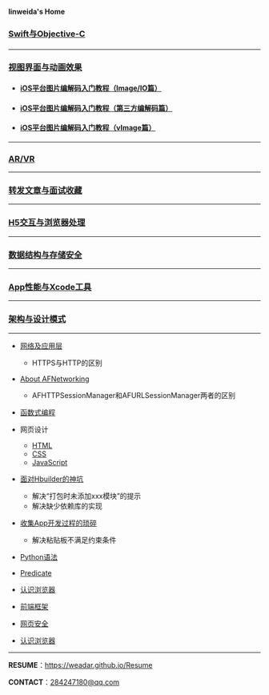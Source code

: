 **linweida's Home**

###  [Swift与Objective-C](https://weadar.github.io/Index_Folder/(%E7%BC%96%E7%A8%8B%E8%AF%AD%E8%A8%80)Swift_and_Objective-C.md)

#### 

------

### [视图界面与动画效果](https://weadar.github.io/Index_Folder/(%E8%A7%86%E5%9B%BE%E7%95%8C%E9%9D%A2%E4%B8%8E%E5%8A%A8%E7%94%BB%E6%95%88%E6%9E%9C)View_and_Animation.md)

- #### [iOS平台图片编解码入门教程（Image/IO篇）](https://dreampiggy.com/2017/10/30/iOS平台图片编解码入门教程（Image:IO篇）)
- #### [iOS平台图片编解码入门教程（第三方编解码篇）](https://dreampiggy.com/2017/10/30/iOS%E5%B9%B3%E5%8F%B0%E5%9B%BE%E7%89%87%E7%BC%96%E8%A7%A3%E7%A0%81%E5%85%A5%E9%97%A8%E6%95%99%E7%A8%8B%EF%BC%88%E7%AC%AC%E4%B8%89%E6%96%B9%E7%BC%96%E8%A7%A3%E7%A0%81%E7%AF%87%EF%BC%89)
- #### [iOS平台图片编解码入门教程（vImage篇）](https://dreampiggy.com/2017/11/12/iOS%E5%B9%B3%E5%8F%B0%E5%9B%BE%E7%89%87%E7%BC%96%E8%A7%A3%E7%A0%81%E5%85%A5%E9%97%A8%E6%95%99%E7%A8%8B%EF%BC%88vImage%E7%AF%87%EF%BC%89/)

------

### [AR/VR](https://weadar.github.io/Index_Folder/AR_and_VR.md)

------

### [转发文章与面试收藏](https://weadar.github.io/Index_Folder/(%E8%BD%AC%E5%8F%91%E6%96%87%E7%AB%A0%E4%B8%8E%E9%9D%A2%E8%AF%95%E6%94%B6%E8%97%8F)ForwardBlog_and_InterviewPage.md)

------

### [H5交互与浏览器处理](https://weadar.github.io/Index_Folder/(H5%E4%BA%A4%E4%BA%92%E4%B8%8E%E6%B5%8F%E8%A7%88%E5%99%A8%E5%A4%84%E7%90%86)InteractiveH5_and_Browser.md)

------

### [数据结构与存储安全](https://weadar.github.io/Index_Folder/(%E6%95%B0%E6%8D%AE%E7%BB%93%E6%9E%84%E4%B8%8E%E5%AD%98%E5%82%A8%E5%AE%89%E5%85%A8)DataStructure_and_StorageSecurity.md)

------

### [App性能与Xcode工具](https://weadar.github.io/Index_Folder/(App%E6%80%A7%E8%83%BD%E4%B8%8EXcode%E5%B7%A5%E5%85%B7)AppPerformance_and_XcodeInstrument.md)

------

### [架构与设计模式](https://weadar.github.io/Index_Folder/(%E6%9E%B6%E6%9E%84%E4%B8%8E%E8%AE%BE%E8%AE%A1%E6%A8%A1%E5%BC%8F)Architectural_and_DesignPatterns.md)

------




- [网络及应用层](https://weadar.github.io/Network)
  - HTTPS与HTTP的区别
- [About AFNetworking](https://weadar.github.io/AFNetworking)
  - AFHTTPSessionManager和AFURLSessionManager两者的区别
- [函数式编程](https://weadar.github.io/ReactiveCocoa)
- 网页设计
  - [HTML](https://weadar.github.io/HTML)
  - [CSS](https://weadar.github.io/CSS)
  - [JavaScript](https://weadar.github.io/JavaScript)
- [面对Hbuilder的神坑](https://weadar.github.io/Hbuilder)
  - 解决“打包时未添加xxx模块”的提示
  - 解决缺少依赖库的实现
- [收集App开发过程的琐碎](https://weadar.github.io/Apps)
  - 解决粘贴板不满足约束条件
- [Python语法](https://weadar.github.io/Python_base)

- [Predicate](https://weadar.github.io/Predicate)

- [认识浏览器](https://weadar.github.io/Browser)

- [前端框架](https://weadar.github.io/WebFrame)

- [网页安全](https://weadar.github.io/WebSafer)

- [认识浏览器](https://weadar.github.io/Browser)

---

**RESUME**：https://weadar.github.io/Resume

**CONTACT**：284247180@qq.com

